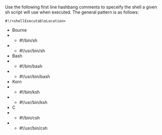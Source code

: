 Use the following first line hashbang comments to speceify the shell a given sh script will use when executed. The general pattern is as follows:

`#!/<shellExecutableLocation>`

* Bourne
* * \#!/bin/sh
* * \#!/usr/bin/sh
* Bash
* * \#!/bin/bash
* * \#!/usr/bin/bash
* Korn
* * \#!/bin/ksh
* * \#!/usr/bin/ksh
* C
* * \#!/bin/csh
* * \#!/usr/bin/csh